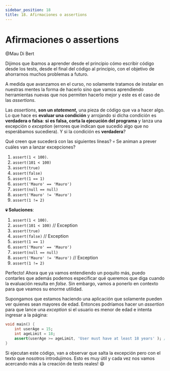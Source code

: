 ```yaml
---
sidebar_position: 18
title: 18. Afirmaciones o assertions
---
```


# Afirmaciones o assertions

@Mau Di Bert

Dijimos que íbamos a aprender desde el principio cómo escribir código desde los tests, desde el final del código al principio, con el objetivo de ahorrarnos muchos problemas a futuro.

A medida que avanzamos en el curso, no solamente tratamos de instalar en nuestras mentes la forma de hacerlo sino que vamos aprendiendo herramientas nuevas que nos permiten hacerlo mejor y este es el caso de las _assertions_.

Las _assertions_, __son un _statement_,__ una pieza de código que va a hacer algo. Lo que hace es __evaluar una condición__ y arrojando si dicha condición es __verdadera o falsa__: __si es falsa, corta la ejecución del programa__ y lanza una excepción o _exception_ (errores que indican que sucedió algo que no esperábamos sucediera). Y si la condición es __verdadera__?

Qué creen que sucederá con las siguientes líneas? 💀 Se animan a prever cuáles van a lanzar excepciones?

1. `assert(1 < 100)`.
2. `assert(101 < 100)`
3. `assert(true)`
4. `assert(false)`
5. `assert(1 == 1)`
6. `assert('Mauro' == 'Mauro')`
7. `assert(null == null)`
8. `assert('Mauro' != 'Mauro')`
9. `assert(1 != 2)`

__💀 Soluciones__:

1. `assert(1 < 100)`.
2. `assert(101 < 100)` // Exception
3. `assert(true)`
4. `assert(false)` // Exception
5. `assert(1 == 1)`
6. `assert('Mauro' == 'Mauro')`
7. `assert(null == null)`
8. `assert('Mauro' != 'Mauro')` // Exception
9. `assert(1 != 2)`

Perfecto! Ahora que ya vamos entendiendo un poquito más, puedo contarles que además podemos especificar qué queremos que diga cuando la evaluación resulta en _false_. Sin embargo, vamos a ponerlo en contexto para que veamos su enorme utilidad.

Supongamos que estamos haciendo una aplicación que solamente pueden ver quienes sean mayores de edad. Entonces podríamos hacer un _assertion_ para que lance una _exception_ si el usuario es menor de edad e intenta ingresar a la página:

```dart
void main() {
    int userAge = 15;
    int ageLimit = 18;
    assert(userAge >= ageLimit, 'User must have at least 18 years' ); // El usuario tiene que tener por lo menos 18 años.
}
```

Si ejecutan este código, van a observar que salta la excepción pero con el texto que nosotros introdujimos. Esto es muy útil y cada vez nos vamos acercando más a la creación de tests reales! 😄
